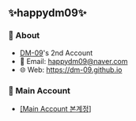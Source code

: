 ## ✨️happydm09✨️
### 🪪 About
- <a href='https://github.com/DM-09'>DM-09</a>'s 2nd Account<br>
- 📧 Email: happydm09@naver.com <br>
- 🌐 Web: <a href='https://dm-09.github.io'>https://dm-09.github.io</a>
### 👤 Main Account
- <a href='https://github.com/DM-09'>[Main Account 본계정</a><a href='https://github.com/happydm09/happydm09/blob/main/BookMark.md'>]</a>
